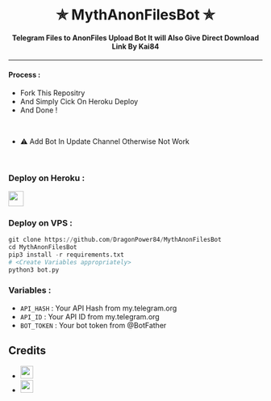 <h1 align='center'>✯ MythAnonFilesBot ✯</h1>

<h4 align='center'> Telegram Files to AnonFiles Upload Bot It will Also Give Direct Download Link By Kai84 </h4>

---

#### Process :

- Fork This Repositry
- And Simply Cick On Heroku Deploy 
- And Done !
<br>

- ⚠️ Add Bot In Update Channel Otherwise Not Work
<br>

### Deploy on Heroku :

<a href="https://heroku.com/deploy?template=https://github.com/DragonPower84/MythAnonFilesBot/tree/main">
     <img height="30px" src="https://img.shields.io/badge/-Deploy%20To%20Heroku-orange?style=for-the-badge&logo=heroku">
  </a>


### Deploy on VPS :

```py
git clone https://github.com/DragonPower84/MythAnonFilesBot
cd MythAnonFilesBot
pip3 install -r requirements.txt
# <Create Variables appropriately>
python3 bot.py
```

### Variables :

- `API_HASH` : Your API Hash from my.telegram.org
- `API_ID` : Your API ID from my.telegram.org
- `BOT_TOKEN` : Your bot token from @BotFather

## Credits

- <a href="https://github/DragonPower84"><img src="https://img.shields.io/badge/-DragonPower84-black?style=flat&logo=github" height="25px"></a>
- <a href="https://t.me/Kai84_Space"><img src="https://img.shields.io/badge/-Telegram-blue?style=social&logo=telegram" height="25px"></a>
